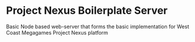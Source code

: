 # Project Nexus Boilerplate Server
Basic Node based web-server that forms the basic implementation for West Coast Megagames Project Nexus platform
